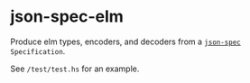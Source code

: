# json-spec-elm

Produce elm types, encoders, and decoders from a
[`json-spec`](https://hackage.haskell.org/package/json-spec) `Specification`.

See `/test/test.hs` for an example.

